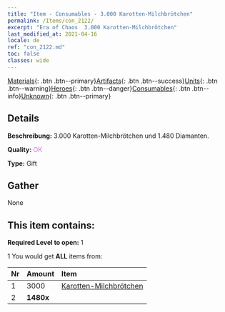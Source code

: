 ```yaml
---
title: "Item - Consumables - 3.000 Karotten-Milchbrötchen"
permalink: /Items/con_2122/
excerpt: "Era of Chaos  3.000 Karotten-Milchbrötchen"
last_modified_at: 2021-04-16
locale: de
ref: "con_2122.md"
toc: false
classes: wide
---
```

 [Materials](/de/Items/){: .btn .btn--primary}[Artifacts](/de/Items/Artifacts/){: .btn .btn--success}[Units](/de/Items/Units/){: .btn .btn--warning}[Heroes](/de/Items/Heroes/){: .btn .btn--danger}[Consumables](/de/Items/Consumables/){: .btn .btn--info}[Unknown](/de/Items/Unknown/){: .btn .btn--primary}

## Details
 **Beschreibung:** 3.000 Karotten-Milchbrötchen und 1.480 Diamanten.

 **Quality:** <span style="color: #DA70D6">OK</span>

 **Type:** Gift

## Gather

  None

## This item contains:

 **Required Level to open:** 1

 1 You would get **ALL** items  from:

  | Nr | Amount |     Item    |
  |:---|:-------|:------------|
  | 1 | 3000 | [Karotten-Milchbrötchen](/de/Items/con_2119/) |  | 
  | 2 |  **1480x** | <i class="fas fa-gem"/> |  | 
